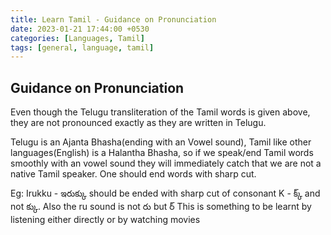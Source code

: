 ```yaml
---
title: Learn Tamil - Guidance on Pronunciation
date: 2023-01-21 17:44:00 +0530
categories: [Languages, Tamil]
tags: [general, language, tamil]
---
```


## Guidance on Pronunciation

Even though the Telugu transliteration of the Tamil words is given above, they are not pronounced exactly as they are written in Telugu.

Telugu is an Ajanta Bhasha(ending with an Vowel sound), Tamil like other languages(English) is a Halantha Bhasha, so if we speak/end Tamil words smoothly with an vowel sound
they will immediately catch that we are not a native Tamil speaker. One should end words with sharp cut.

Eg: Irukku - ఇరుక్కు should be ended with sharp cut of consonant K - క్క్ and not క్కు.
Also the ru sound is not రు but ర్
This is something to be learnt by listening either directly or by watching movies
